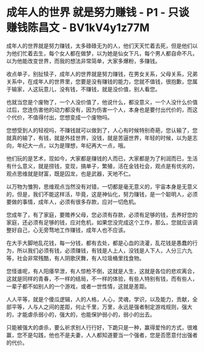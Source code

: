 # 成年人的世界 就是努力赚钱 - P1 - 只谈赚钱陈昌文 - BV1kV4y1z77M

成年人的世界就是努力赚钱，太多碌碌无为的人，他们天天忙着去死，但是他们以为他们忙着去生，每个女人都在做梦，以为她是仙女下凡，每个男人都自命不凡，以为他能改变世界，而我的想法非常简单，大家多爆粉，多赚钱。

收点单子，别扯犊子，成年人的世界就是努力赚钱，在男女关系，父母关系，兄弟关系中，在成年人的世界里，您要是没有赚钱的能力，您就不值钱，很抱歉，您属于输家，人这玩意儿，没有钱，不赚钱，就是没价值，别人看您。

也就当您是个废物了，一个人没价值了，他说什么，都没意义，一个人没什么价值过后，您连伤害他的动力都没有，因为伤害一个人，本身也是要付出代价的，而这个代价，不值得付出，您想变成一个废物吗。

您想受到人的轻视吗，不赚钱就可以做到了，人心有时候特别奇葩，您认输了，您就真的输了，有钱，就是外挂世界，没钱，就是苦逼世界，年轻的时候，以为是志向，年纪大一点，以为是理想，年纪再大一点，哦。

他们玩的是艺术，现如今，大家都是赚钱的人而已，大家都是为了利润而已，生活有什么意义，就是捞钱，变现，搞单子，繁殖，活在金钱社会，观点是有优劣的，观点思维就是财富，既是囚龙，也是武器，天地不仁。

以万物为雏狗，思维观点当然没有对错，一切都是毫无意义的，宇宙本身是无意义的，但是，我们不能这样活，毕竟，这是神仙化，努力赚钱，是一个聪明人，必须要做的事情，成年人，必须有很多存款，应对一切危机。

您成年了，有了家庭，要赡养父母，您必须有存款，必须有足够的钱，去养好您的家庭，还必须有足够的钱，应对危机，如果您没完成这个工作，那么，您就应该调整好自己，心无旁骛地工作赚钱，成年人也不应该。

在大手大脚地乱花钱，每一分钱，都有去处，都是心血的浇灌，乱花钱是愚蠢的行为，所以我们必须有钱，必须赚钱，有钱是人上人，没钱是人下人，人分三六九等，社会非常残酷，有人阴歌厌舞，有人垃圾桶里找食物。

您怪谁呢，有人阳痿早泄，有人惊枪不倒，这就是人生，这就是各位的悲欢离合，这就是同样的青春，不一样的结局，不一样的体验，有些人特别有钱，而有些人，一辈子都不如别人的一个游戏，或者一世性情，这就是差距。

人人平等，就是个傻瓜逻辑，人的人格，人心，灵魂，学识，以及能力，贡献，全部平等，人与人之间的差距，何止千里，万里，永远是强者制定游戏规则，强大的，才能虐杀弱小的，强大的，也能保护弱小的，弱小的出去。

只能被强大的虐杀，要么祈求别人行行好，下跪只是一种，赢得爱怜的方式，很难赢，您不是勾践，他也不是夫妻，人人都知道要当一个强者，您是否愿意付出强者的代价。

